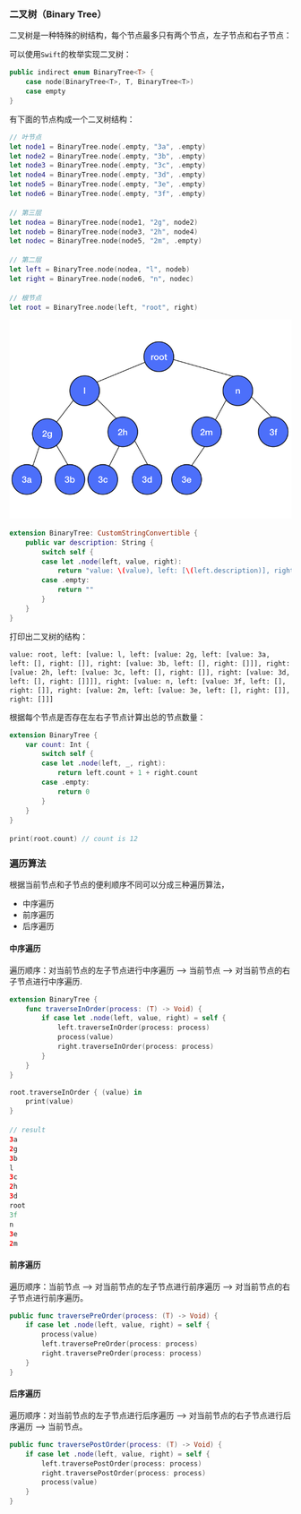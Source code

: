 ### 二叉树（Binary Tree）
二叉树是一种特殊的树结构，每个节点最多只有两个节点，左子节点和右子节点：

可以使用`Swift`的枚举实现二叉树：

```Swift
public indirect enum BinaryTree<T> {
    case node(BinaryTree<T>, T, BinaryTree<T>)
    case empty
}
```
有下面的节点构成一个二叉树结构：

```Swift
// 叶节点
let node1 = BinaryTree.node(.empty, "3a", .empty)
let node2 = BinaryTree.node(.empty, "3b", .empty)
let node3 = BinaryTree.node(.empty, "3c", .empty)
let node4 = BinaryTree.node(.empty, "3d", .empty)
let node5 = BinaryTree.node(.empty, "3e", .empty)
let node6 = BinaryTree.node(.empty, "3f", .empty)

// 第三层
let nodea = BinaryTree.node(node1, "2g", node2)
let nodeb = BinaryTree.node(node3, "2h", node4)
let nodec = BinaryTree.node(node5, "2m", .empty)

// 第二层
let left = BinaryTree.node(nodea, "l", nodeb)
let right = BinaryTree.node(node6, "n", nodec)

// 根节点
let root = BinaryTree.node(left, "root", right)
```
![](../images/tree-2.png)

```Swift
extension BinaryTree: CustomStringConvertible {
    public var description: String {
        switch self {
        case let .node(left, value, right):
            return "value: \(value), left: [\(left.description)], right: [\(right.description)]"
        case .empty:
            return ""
        }
    }
}
```

打印出二叉树的结构：

```
value: root, left: [value: l, left: [value: 2g, left: [value: 3a, left: [], right: []], right: [value: 3b, left: [], right: []]], right: [value: 2h, left: [value: 3c, left: [], right: []], right: [value: 3d, left: [], right: []]]], right: [value: n, left: [value: 3f, left: [], right: []], right: [value: 2m, left: [value: 3e, left: [], right: []], right: []]]
```


根据每个节点是否存在左右子节点计算出总的节点数量：

```Swift
extension BinaryTree {
    var count: Int {
        switch self {
        case let .node(left, _, right):
            return left.count + 1 + right.count
        case .empty:
            return 0
        }
    }
}

print(root.count) // count is 12
```
### 遍历算法
根据当前节点和子节点的便利顺序不同可以分成三种遍历算法，

* 中序遍历
* 前序遍历
* 后序遍历

#### 中序遍历
遍历顺序：对当前节点的左子节点进行中序遍历 –> 当前节点 –> 对当前节点的右子节点进行中序遍历.

```Swift
extension BinaryTree {
    func traverseInOrder(process: (T) -> Void) {
        if case let .node(left, value, right) = self {
            left.traverseInOrder(process: process)
            process(value)
            right.traverseInOrder(process: process)
        }
    }
}
```
 
 
```Swift
root.traverseInOrder { (value) in
    print(value)
}

// result
3a
2g
3b
l
3c
2h
3d
root
3f
n
3e
2m
```

#### 前序遍历
遍历顺序：当前节点 –> 对当前节点的左子节点进行前序遍历 –> 对当前节点的右子节点进行前序遍历。

```Swift
public func traversePreOrder(process: (T) -> Void) {
    if case let .node(left, value, right) = self {
        process(value)
        left.traversePreOrder(process: process)
        right.traversePreOrder(process: process)
    }
}
```

#### 后序遍历
遍历顺序：对当前节点的左子节点进行后序遍历 –> 对当前节点的右子节点进行后序遍历 –> 当前节点。

```Swift
public func traversePostOrder(process: (T) -> Void) {
    if case let .node(left, value, right) = self {
        left.traversePostOrder(process: process)
        right.traversePostOrder(process: process)
        process(value)
    }
}
```